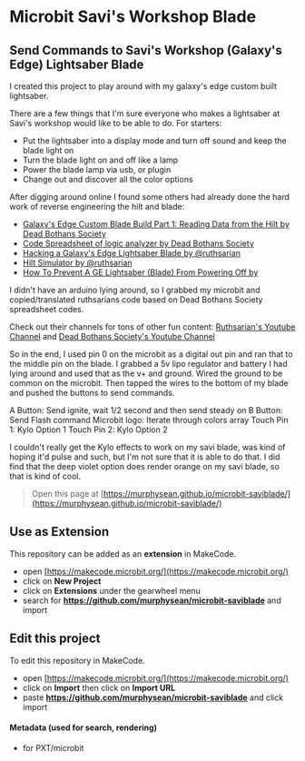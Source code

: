 Microbit Savi's Workshop Blade
===

Send Commands to Savi's Workshop (Galaxy's Edge) Lightsaber Blade
---

I created this project to play around with my galaxy's edge custom built lightsaber.

There are a few things that I'm sure everyone who makes a lightsaber at Savi's workshop would like to be able to do.
For starters:

* Put the lightsaber into a display mode and turn off sound and keep the blade light on
* Turn the blade light on and off like a lamp
* Power the blade lamp via usb, or plugin
* Change out and discover all the color options

After digging around online I found some others had already done the hard work of reverse engineering the hilt and blade:

* [Galaxy's Edge Custom Blade Build Part 1: Reading Data from the Hilt by Dead Bothans Society](https://www.youtube.com/watch?v=GTTxhPCvGb4&t=221s)
* [Code Spreadsheet of logic analyzer by Dead Bothans Society](https://docs.google.com/spreadsheets/d/1mZMBBxSc_ltAyheEVgKL4MpGfPc3iCjR1S6BEaavN40/edit?gid=1994856546#gid=1994856546)
* [Hacking a Galaxy's Edge Lightsaber Blade by @ruthsarian](https://www.youtube.com/watch?v=YQRXhHM4Ixs)
* [Hilt Simulator by @ruthsarian](https://github.com/ruthsarian/Hilt-Simulator)
* [How To Prevent A GE Lightsaber (Blade) From Powering Off by ](https://www.youtube.com/watch?v=2Meq0aUvAiI&t=3s)

I didn't have an arduino lying around, so I grabbed my microbit and copied/translated ruthsarians code based on Dead Bothans Society spreadsheet codes.

Check out their channels for tons of other fun content: [Ruthsarian's Youtube Channel](https://www.youtube.com/@Ruthsarian) and [Dead Bothans Society's Youtube Channel](https://www.youtube.com/@deadbothanssociety8686)

So in the end, I used pin 0 on the microbit as a digital out pin and ran that to the middle pin on the blade. I grabbed a 5v lipo regulator and battery I had lying around and used that as the v+ and ground. Wired the ground to be common on the microbit. Then tapped the wires to the bottom of my blade and pushed the buttons to send commands.

A Button: Send ignite, wait 1/2 second and then send steady on
B Button: Send Flash command
Microbit logo: Iterate through colors array
Touch Pin 1: Kylo Option 1
Touch Pin 2: Kylo Option 2

I couldn't really get the Kylo effects to work on my savi blade, was kind of hoping it'd pulse and such, but I'm not sure that it is able to do that.
I did find that the deep violet option does render orange on my savi blade, so that is kind of cool.

> Open this page at [https://murphysean.github.io/microbit-saviblade/](https://murphysean.github.io/microbit-saviblade/)

## Use as Extension

This repository can be added as an **extension** in MakeCode.

* open [https://makecode.microbit.org/](https://makecode.microbit.org/)
* click on **New Project**
* click on **Extensions** under the gearwheel menu
* search for **https://github.com/murphysean/microbit-saviblade** and import

## Edit this project

To edit this repository in MakeCode.

* open [https://makecode.microbit.org/](https://makecode.microbit.org/)
* click on **Import** then click on **Import URL**
* paste **https://github.com/murphysean/microbit-saviblade** and click import

#### Metadata (used for search, rendering)

* for PXT/microbit
<script src="https://makecode.com/gh-pages-embed.js"></script><script>makeCodeRender("{{ site.makecode.home_url }}", "{{ site.github.owner_name }}/{{ site.github.repository_name }}");</script>
